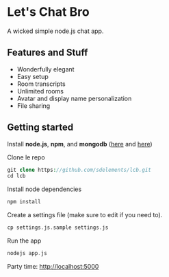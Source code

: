 # **Let's Chat Bro**

A wicked simple node.js chat app.

## Features and Stuff

* Wonderfully elegant
* Easy setup
* Room transcripts
* Unlimited rooms
* Avatar and display name personalization
* File sharing

## Getting started

Install **node.js**, **npm**, and **mongodb** ([here](https://github.com/joyent/node/wiki/Installation) and [here](http://www.mongodb.org/display/DOCS/Quickstart))


Clone le repo

```php
git clone https://github.com/sdelements/lcb.git
cd lcb
```

Install node dependencies

```php
npm install
```

Create a settings file (make sure to edit if you need to). 

```php
cp settings.js.sample settings.js
```

Run the app

```php
nodejs app.js
```

Party time: [http://localhost:5000](http://localhost:5000)